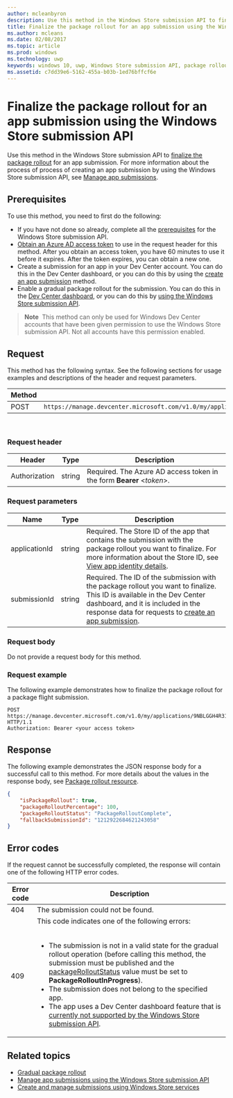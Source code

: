 ---author: mcleanbyron
description: Use this method in the Windows Store submission API to finalize the package rollout for an app submission.
title: Finalize the package rollout for an app submission using the Windows Store submission API
ms.author: mcleans
ms.date: 02/08/2017
ms.topic: article
ms.prod: windows
ms.technology: uwp
keywords: windows 10, uwp, Windows Store submission API, package rollout, app submission, finalize
ms.assetid: c7dd39e6-5162-455a-b03b-1ed76bffcf6e
---# Finalize the package rollout for an app submission using the Windows Store submission APIUse this method in the Windows Store submission API to [finalize the package rollout](../publish/gradual-package-rollout.md#completing-the-rollout) for an app submission. For more information about the process of process of creating an app submission by using the Windows Store submission API, see [Manage app submissions](manage-app-submissions.md).## PrerequisitesTo use this method, you need to first do the following:* If you have not done so already, complete all the [prerequisites](create-and-manage-submissions-using-windows-store-services.md#prerequisites) for the Windows Store submission API.* [Obtain an Azure AD access token](create-and-manage-submissions-using-windows-store-services.md#obtain-an-azure-ad-access-token) to use in the request header for this method. After you obtain an access token, you have 60 minutes to use it before it expires. After the token expires, you can obtain a new one.* Create a submission for an app in your Dev Center account. You can do this in the Dev Center dashboard, or you can do this by using the [create an app submission](create-an-app-submission.md) method.* Enable a gradual package rollout for the submission. You can do this in the [Dev Center dashboard](../publish/gradual-package-rollout.md), or you can do this by [using the Windows Store submission API](manage-app-submissions.md#manage-gradual-package-rollout).>**Note**&nbsp;&nbsp;This method can only be used for Windows Dev Center accounts that have been given permission to use the Windows Store submission API. Not all accounts have this permission enabled.## RequestThis method has the following syntax. See the following sections for usage examples and descriptions of the header and request parameters.| Method | Request URI                                                      ||--------|------------------------------------------------------------------|| POST   | ```https://manage.devcenter.microsoft.com/v1.0/my/applications/{applicationId}/submissions/{submissionId}/finalizepackagerollout``` |<span/> ### Request header| Header        | Type   | Description                                                                 ||---------------|--------|-----------------------------------------------------------------------------|| Authorization | string | Required. The Azure AD access token in the form **Bearer** &lt;*token*&gt;. |<span/>### Request parameters| Name        | Type   | Description                                                                 ||---------------|--------|-----------------------------------------------------------------------------|| applicationId | string | Required. The Store ID of the app that contains the submission with the package rollout you want to finalize. For more information about the Store ID, see [View app identity details](https://msdn.microsoft.com/windows/uwp/publish/view-app-identity-details).  || submissionId | string | Required. The ID of the submission with the package rollout you want to finalize. This ID is available in the Dev Center dashboard, and it is included in the response data for requests to [create an app submission](create-an-app-submission.md).  |<span/>### Request bodyDo not provide a request body for this method.### Request exampleThe following example demonstrates how to finalize the package rollout for a package flight submission.```POST https://manage.devcenter.microsoft.com/v1.0/my/applications/9NBLGGH4R315/submissions/1152921504621243680/finalizepackagerollout HTTP/1.1Authorization: Bearer <your access token>```## ResponseThe following example demonstrates the JSON response body for a successful call to this method. For more details about the values in the response body, see [Package rollout resource](manage-app-submissions.md#package-rollout-object).```json{    "isPackageRollout": true,    "packageRolloutPercentage": 100,    "packageRolloutStatus": "PackageRolloutComplete",    "fallbackSubmissionId": "1212922684621243058"}```## Error codesIf the request cannot be successfully completed, the response will contain one of the following HTTP error codes.| Error code |  Description   ||--------|------------------|| 404  | The submission could not be found. || 409  | This code indicates one of the following errors:<br/><br/><ul><li>The submission is not in a valid state for the gradual rollout operation (before calling this method, the submission must be published and the [packageRolloutStatus](manage-app-submissions.md#package-rollout-object) value must be set to **PackageRolloutInProgress**).</li><li>The submission does not belong to the specified app.</li><li>The app uses a Dev Center dashboard feature that is [currently not supported by the Windows Store submission API](create-and-manage-submissions-using-windows-store-services.md#not_supported).</li></ul> |   <span/>## Related topics* [Gradual package rollout](../publish/gradual-package-rollout.md)* [Manage app submissions using the Windows Store submission API](manage-app-submissions.md)* [Create and manage submissions using Windows Store services](create-and-manage-submissions-using-windows-store-services.md)